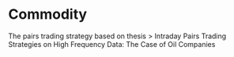 # Commodity     
The pairs trading strategy based on thesis > Intraday Pairs Trading Strategies on High Frequency Data: The Case of Oil Companies
